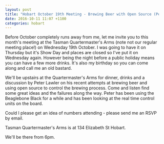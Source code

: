 ```yaml
---
layout: post
title: "Hobart October 19th Meeting - Brewing Beer with Open Source (Peter Lawler)"
date: 2016-10-11 11:07 +1100
categories: hobart
---
```


Before October completely runs away from me, let me invite you to this month's
meeting at the Tasman Quartermaster's Arms (note not our regular meeting
place!) on Wednesday 19th October. I was going to have it on Thursday but it's
Show Day and places are closed so I've put it on Wednesday again. However
being the night before a public holiday means you can have a few more drinks.
It's also my birthday so you can come along and call me an old bastard.

We'll be upstairs at the Quartermaster's Arms for dinner, drinks and a
discussion by Peter Lawler on his recent attempts at brewing beer and using
open source to control the brewing process. Come and listen find some great
ideas and the failures along the way. Peter has been using the Beaglebone
Black for a while and has been looking at the real time control units on the
board.

Could I please get an idea of numbers attending - please send me an RSVP by
email.

Tasman Quartermaster's Arms is at 134 Elizabeth St Hobart.

We'll be there from 6pm.